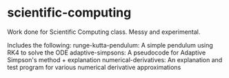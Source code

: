 # scientific-computing
Work done for Scientific Computing class. Messy and experimental.

Includes the following:
runge-kutta-pendulum: A simple pendulum using RK4 to solve the ODE
adaptive-simpsons: A pseudocode for Adaptive Simpson's method + explanation
numerical-derivatives: An explanation and test program for various numerical derivative approximations

